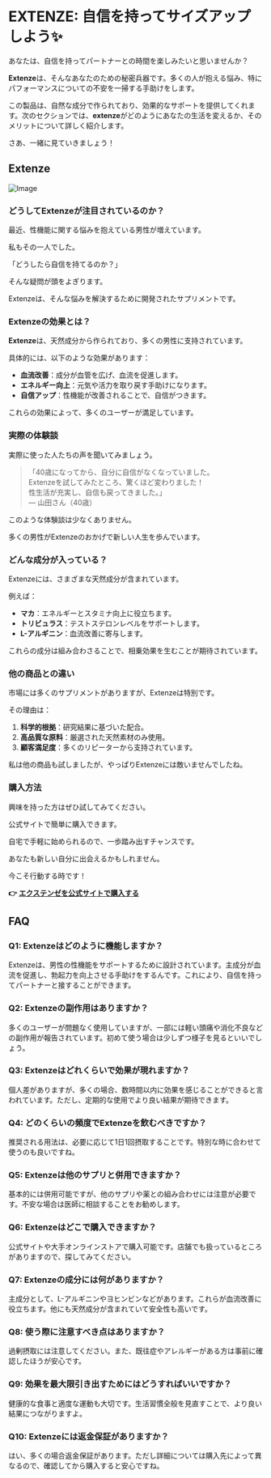 # EXTENZE: 自信を持ってサイズアップしよう✨

あなたは、自信を持ってパートナーとの時間を楽しみたいと思いませんか？

**Extenze**は、そんなあなたのための秘密兵器です。多くの人が抱える悩み、特にパフォーマンスについての不安を一掃する手助けをします。 

この製品は、自然な成分で作られており、効果的なサポートを提供してくれます。次のセクションでは、**extenze**がどのようにあなたの生活を変えるか、そのメリットについて詳しく紹介します。

さあ、一緒に見ていきましょう！

## Extenze

![Image](https://www2.sellhealth.com/53/extenze180x200_A.jpg)

### どうしてExtenzeが注目されているのか？

最近、性機能に関する悩みを抱えている男性が増えています。

私もその一人でした。

「どうしたら自信を持てるのか？」

そんな疑問が頭をよぎります。

Extenzeは、そんな悩みを解決するために開発されたサプリメントです。

### Extenzeの効果とは？

**Extenze**は、天然成分から作られており、多くの男性に支持されています。

具体的には、以下のような効果があります：

- **血流改善**：成分が血管を広げ、血流を促進します。
- **エネルギー向上**：元気や活力を取り戻す手助けになります。
- **自信アップ**：性機能が改善されることで、自信がつきます。

これらの効果によって、多くのユーザーが満足しています。

### 実際の体験談

実際に使った人たちの声を聞いてみましょう。

> 「40歳になってから、自分に自信がなくなっていました。  
> Extenzeを試してみたところ、驚くほど変わりました！  
> 性生活が充実し、自信も戻ってきました。」  
> — 山田さん（40歳）

このような体験談は少なくありません。

多くの男性がExtenzeのおかげで新しい人生を歩んでいます。

### どんな成分が入っている？

Extenzeには、さまざまな天然成分が含まれています。

例えば：

- **マカ**：エネルギーとスタミナ向上に役立ちます。
- **トリビュラス**：テストステロンレベルをサポートします。
- **L-アルギニン**：血流改善に寄与します。

これらの成分は組み合わさることで、相乗効果を生むことが期待されています。

### 他の商品との違い

市場には多くのサプリメントがありますが、Extenzeは特別です。

その理由は：

1. **科学的根拠**：研究結果に基づいた配合。
2. **高品質な原料**：厳選された天然素材のみ使用。
3. **顧客満足度**：多くのリピーターから支持されています。

私は他の商品も試しましたが、やっぱりExtenzeには敵いませんでしたね。 

### 購入方法

興味を持った方はぜひ試してみてください。  

公式サイトで簡単に購入できます。  

自宅で手軽に始められるので、一歩踏み出すチャンスです。  

あなたも新しい自分に出会えるかもしれません。  

今こそ行動する時です！



**👉 [エクステンゼを公式サイトで購入する](https://gchaffi.com/AQSRQVzz)**

## FAQ

### Q1: Extenzeはどのように機能しますか？
Extenzeは、男性の性機能をサポートするために設計されています。主成分が血流を促進し、勃起力を向上させる手助けをするんです。これにより、自信を持ってパートナーと接することができます。

### Q2: Extenzeの副作用はありますか？
多くのユーザーが問題なく使用していますが、一部には軽い頭痛や消化不良などの副作用が報告されています。初めて使う場合は少しずつ様子を見るといいでしょう。

### Q3: Extenzeはどれくらいで効果が現れますか？
個人差がありますが、多くの場合、数時間以内に効果を感じることができると言われています。ただし、定期的な使用でより良い結果が期待できます。

### Q4: どのくらいの頻度でExtenzeを飲むべきですか？
推奨される用法は、必要に応じて1日1回摂取することです。特別な時に合わせて使うのも良いですね。

### Q5: Extenzeは他のサプリと併用できますか？
基本的には併用可能ですが、他のサプリや薬との組み合わせには注意が必要です。不安な場合は医師に相談することをお勧めします。

### Q6: Extenzeはどこで購入できますか？
公式サイトや大手オンラインストアで購入可能です。店舗でも扱っているところがありますので、探してみてください。

### Q7: Extenzeの成分には何がありますか？
主成分として、L-アルギニンやヨヒンビンなどがあります。これらが血流改善に役立ちます。他にも天然成分が含まれていて安全性も高いです。

### Q8: 使う際に注意すべき点はありますか？
過剰摂取には注意してください。また、既往症やアレルギーがある方は事前に確認したほうが安心です。

### Q9: 効果を最大限引き出すためにはどうすればいいですか？
健康的な食事と適度な運動も大切です。生活習慣全般を見直すことで、より良い結果につながりますよ。

### Q10: Extenzeには返金保証がありますか？
はい、多くの場合返金保証があります。ただし詳細については購入先によって異なるので、確認してから購入すると安心ですね。